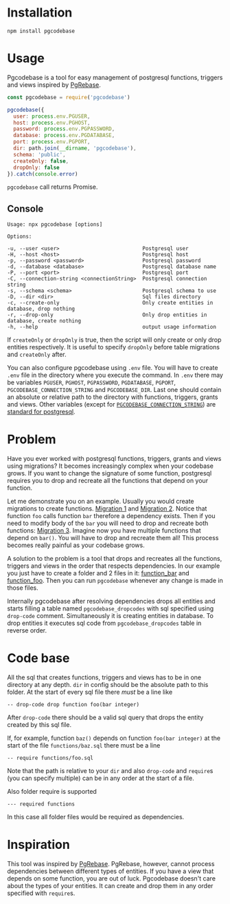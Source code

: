 # Installation

```
npm install pgcodebase
```

# Usage

Pgcodebase is a tool for easy management of postgresql functions, triggers and views inspired by [PgRebase](https://github.com/oelmekki/pgrebase).

```javascript
const pgcodebase = require('pgcodebase')

pgcodebase({
  user: process.env.PGUSER,
  host: process.env.PGHOST,
  password: process.env.PGPASSWORD,
  database: process.env.PGDATABASE,
  port: process.env.PGPORT,
  dir: path.join(__dirname, 'pgcodebase'),
  schema: 'public',
  createOnly: false,
  dropOnly: false
}).catch(console.error)
```

`pgcodebase` call returns Promise.

## Console

```
Usage: npx pgcodebase [options]

Options:

-u, --user <user>                           Postgresql user
-H, --host <host>                           Postgresql host
-p, --password <password>                   Postgresql password
-d, --database <database>                   Postgresql database name
-P, --port <port>                           Postgresql port
-C, --connection-string <connectionString>  Postgresql connection string
-s, --schema <schema>                       Postgresql schema to use
-D, --dir <dir>                             Sql files directory
-c, --create-only                           Only create entities in database, drop nothing
-r, --drop-only                             Only drop entities in database, create nothing
-h, --help                                  output usage information
```

If `createOnly` or `dropOnly` is true, then the script will only create or only drop entities respectively. It is useful to specify `dropOnly` before table migrations and `createOnly` after.

You can also configure pgcodebase using `.env` file. You will have to create `.env` file in the directory where you execute the command. In `.env` there may be variables `PGUSER`, `PGHOST`, `PGPASSWORD`, `PGDATABASE`, `PGPORT`, `PGCODEBASE_CONNECTION_STRING` and `PGCODEBASE_DIR`. Last one should contain an absolute or relative path to the directory with functions, triggers, grants and views. Other variables (except for [`PGCODEBASE_CONNECTION_STRING`](https://www.postgresql.org/docs/10/static/libpq-connect.html#LIBPQ-CONNSTRING)) are [standard for postgresql](https://www.postgresql.org/docs/9.3/static/libpq-envars.html).

# Problem

Have you ever worked with postgresql functions, triggers, grants and views using migrations? It becomes increasingly complex when your codebase grows. If you want to change the signature of some function, postgresql requires you to drop and recreate all the functions that depend on your function.

Let me demonstrate you on an example. Usually you would create migrations to create functions. [Migration 1](./examples/bad/1_create_function_bar.sql) and [Migration 2](./examples/bad/2_create_function_foo.sql). Notice that function `foo` calls function `bar` therefore a dependency exists. Then if you need to modify body of the `bar` you will need to drop and recreate both functions: [Migration 3](./examples/bad/3_modify_function_bar.sql). Imagine now you have multiple functions that depend on `bar()`. You will have to drop and recreate them all! This process becomes really painful as your codebase grows.

A solution to the problem is a tool that drops and recreates all the functions, triggers and views in the order that respects dependencies. In our example you just have to create a folder and 2 files in it: [function_bar](./examples/good/pgcodebase/function_bar.sql) and [function_foo](./examples/good/pgcodebase/function_foo.sql). Then you can run `pgcodebase` whenever any change is made in those files.

Internally pgcodebase after resolving dependencies drops all entities and starts filling a table named `pgcodebase_dropcodes` with sql specified using `drop-code` comment. Simultaneously it is creating entities in database. To drop entities it executes sql code from `pgcodebase_dropcodes` table in reverse order.

# Code base

All the sql that creates functions, triggers and views has to be in one directory at any depth. `dir` in config should be the absolute path to this folder. At the start of every sql file there *must* be a line like
```
-- drop-code drop function foo(bar integer)
```
After `drop-code` there should be a valid sql query that drops the entity created by this sql file.

If, for example, function `baz()` depends on function `foo(bar integer)` at the start of the file `functions/baz.sql` there must be a line
```
-- require functions/foo.sql
```
Note that the path is relative to your `dir` and also `drop-code` and `require`s (you can specify multiple) can be in any order at the start of a file.

Also folder require is supported
```
--- required functions
```
In this case all folder files would be required as dependencies.

# Inspiration

This tool was inspired by [PgRebase](https://github.com/oelmekki/pgrebase). PgRebase, however, cannot process dependencies between different types of entities. If you have a view that depends on some function, you are out of luck. Pgcodebase doesn't care about the types of your entities. It can create and drop them in any order specified with `require`s.
